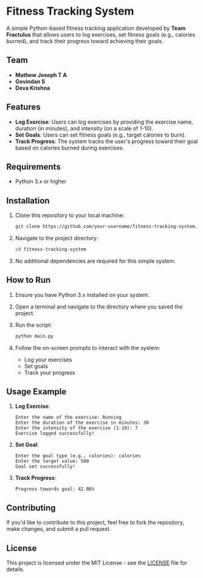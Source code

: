 # Fitness Tracking System

A simple Python-based fitness tracking application developed by **Team Fractulus** that allows users to log exercises, set fitness goals (e.g., calories burned), and track their progress toward achieving their goals.

## Team

- **Mathew Joseph T A**
- **Govindan S**
- **Deva Krishna**

## Features

- **Log Exercise**: Users can log exercises by providing the exercise name, duration (in minutes), and intensity (on a scale of 1-10).
- **Set Goals**: Users can set fitness goals (e.g., target calories to burn).
- **Track Progress**: The system tracks the user's progress toward their goal based on calories burned during exercises.

## Requirements

- Python 3.x or higher

## Installation

1. Clone this repository to your local machine:
   ```bash
   git clone https://github.com/your-username/fitness-tracking-system.git
   ```

2. Navigate to the project directory:
   ```bash
   cd fitness-tracking-system
   ```

3. No additional dependencies are required for this simple system.

## How to Run

1. Ensure you have Python 3.x installed on your system.
2. Open a terminal and navigate to the directory where you saved the project.
3. Run the script:
   ```bash
   python main.py
   ```

4. Follow the on-screen prompts to interact with the system:
   - Log your exercises
   - Set goals
   - Track your progress

## Usage Example

1. **Log Exercise**:
   ```
   Enter the name of the exercise: Running
   Enter the duration of the exercise in minutes: 30
   Enter the intensity of the exercise (1-10): 7
   Exercise logged successfully!
   ```

2. **Set Goal**:
   ```
   Enter the goal type (e.g., calories): calories
   Enter the target value: 500
   Goal set successfully!
   ```

3. **Track Progress**:
   ```
   Progress towards goal: 42.86%
   ```

## Contributing

If you'd like to contribute to this project, feel free to fork the repository, make changes, and submit a pull request.

## License

This project is licensed under the MIT License - see the [LICENSE](LICENSE) file for details.
